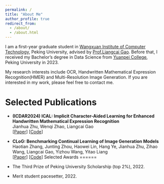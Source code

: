 ```yaml
---
permalink: /
title: "About Me"
author_profile: true
redirect_from: 
  - /about/
  - /about.html
---
```


I am a first-year graduate student in [Wangxuan Institute of Computer Technology](https://www.icst.pku.edu.cn/), Peking University, advised by [Prof.Liangcai Gao](https://scholar.google.com/citations?user=6Ia92WsAAAAJ). Before that, I received my Bachelor’s degree in Data Science from [Yuanpei College](https://yuanpei.pku.edu.cn/), Peking University in 2023.

My research interests include OCR, Handwritten Mathematical Expression Recognition(HMER) and Multi-Resolution Image Generation. If you are interested in my work, please feel free to contact me.

Selected Publications
======
- **(ICDAR2024) ICAL: Implicit Character-Aided Learning for Enhanced Handwritten Mathematical Expression Recognition**
  <br/>
  Jianhua Zhu, Wenqi Zhao, Liangcai Gao
  <br/>
  [[Paper](https://arxiv.org/abs/2405.09032)] [[Code](https://github.com/qingzhenduyu/ICAL)]

- **CLoG: Benchmarking Continual Learning of Image Generation Models**
  <br/>
  Haotian Zhang, Junting Zhou, Haowei Lin, Hang Ye, Jianhua Zhu, Zihao Wang, Liangcai Gao, Yizhou Wang, Yitao Liang
  <br/>
  [[Paper](https://arxiv.org/abs/2406.04584)] [[Code](https://github.com/linhaowei1/CLoG)]
Selected Awards
======
- The Third Prize of Peking University Scholarship (top 2%), 2022.
- Merit student pacesetter, 2022.